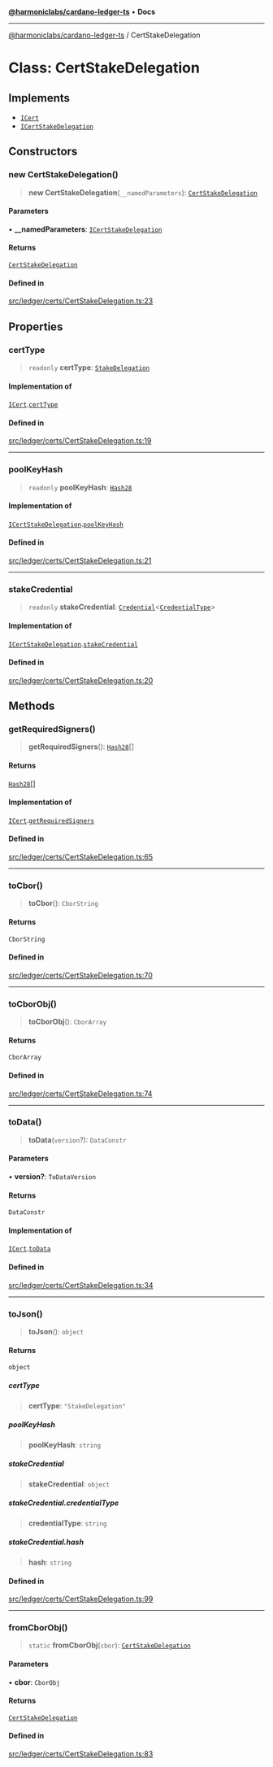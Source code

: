 [**@harmoniclabs/cardano-ledger-ts**](../README.md) • **Docs**

***

[@harmoniclabs/cardano-ledger-ts](../globals.md) / CertStakeDelegation

# Class: CertStakeDelegation

## Implements

- [`ICert`](../interfaces/ICert.md)
- [`ICertStakeDelegation`](../interfaces/ICertStakeDelegation.md)

## Constructors

### new CertStakeDelegation()

> **new CertStakeDelegation**(`__namedParameters`): [`CertStakeDelegation`](CertStakeDelegation.md)

#### Parameters

• **\_\_namedParameters**: [`ICertStakeDelegation`](../interfaces/ICertStakeDelegation.md)

#### Returns

[`CertStakeDelegation`](CertStakeDelegation.md)

#### Defined in

[src/ledger/certs/CertStakeDelegation.ts:23](https://github.com/HarmonicLabs/cardano-ledger-ts/blob/94dd590ffe94133126b0d8d49920fc7b002e1975/src/ledger/certs/CertStakeDelegation.ts#L23)

## Properties

### certType

> `readonly` **certType**: [`StakeDelegation`](../enumerations/CertificateType.md#stakedelegation)

#### Implementation of

[`ICert`](../interfaces/ICert.md).[`certType`](../interfaces/ICert.md#certtype)

#### Defined in

[src/ledger/certs/CertStakeDelegation.ts:19](https://github.com/HarmonicLabs/cardano-ledger-ts/blob/94dd590ffe94133126b0d8d49920fc7b002e1975/src/ledger/certs/CertStakeDelegation.ts#L19)

***

### poolKeyHash

> `readonly` **poolKeyHash**: [`Hash28`](Hash28.md)

#### Implementation of

[`ICertStakeDelegation`](../interfaces/ICertStakeDelegation.md).[`poolKeyHash`](../interfaces/ICertStakeDelegation.md#poolkeyhash)

#### Defined in

[src/ledger/certs/CertStakeDelegation.ts:21](https://github.com/HarmonicLabs/cardano-ledger-ts/blob/94dd590ffe94133126b0d8d49920fc7b002e1975/src/ledger/certs/CertStakeDelegation.ts#L21)

***

### stakeCredential

> `readonly` **stakeCredential**: [`Credential`](Credential.md)\<[`CredentialType`](../enumerations/CredentialType.md)\>

#### Implementation of

[`ICertStakeDelegation`](../interfaces/ICertStakeDelegation.md).[`stakeCredential`](../interfaces/ICertStakeDelegation.md#stakecredential)

#### Defined in

[src/ledger/certs/CertStakeDelegation.ts:20](https://github.com/HarmonicLabs/cardano-ledger-ts/blob/94dd590ffe94133126b0d8d49920fc7b002e1975/src/ledger/certs/CertStakeDelegation.ts#L20)

## Methods

### getRequiredSigners()

> **getRequiredSigners**(): [`Hash28`](Hash28.md)[]

#### Returns

[`Hash28`](Hash28.md)[]

#### Implementation of

[`ICert`](../interfaces/ICert.md).[`getRequiredSigners`](../interfaces/ICert.md#getrequiredsigners)

#### Defined in

[src/ledger/certs/CertStakeDelegation.ts:65](https://github.com/HarmonicLabs/cardano-ledger-ts/blob/94dd590ffe94133126b0d8d49920fc7b002e1975/src/ledger/certs/CertStakeDelegation.ts#L65)

***

### toCbor()

> **toCbor**(): `CborString`

#### Returns

`CborString`

#### Defined in

[src/ledger/certs/CertStakeDelegation.ts:70](https://github.com/HarmonicLabs/cardano-ledger-ts/blob/94dd590ffe94133126b0d8d49920fc7b002e1975/src/ledger/certs/CertStakeDelegation.ts#L70)

***

### toCborObj()

> **toCborObj**(): `CborArray`

#### Returns

`CborArray`

#### Defined in

[src/ledger/certs/CertStakeDelegation.ts:74](https://github.com/HarmonicLabs/cardano-ledger-ts/blob/94dd590ffe94133126b0d8d49920fc7b002e1975/src/ledger/certs/CertStakeDelegation.ts#L74)

***

### toData()

> **toData**(`version`?): `DataConstr`

#### Parameters

• **version?**: `ToDataVersion`

#### Returns

`DataConstr`

#### Implementation of

[`ICert`](../interfaces/ICert.md).[`toData`](../interfaces/ICert.md#todata)

#### Defined in

[src/ledger/certs/CertStakeDelegation.ts:34](https://github.com/HarmonicLabs/cardano-ledger-ts/blob/94dd590ffe94133126b0d8d49920fc7b002e1975/src/ledger/certs/CertStakeDelegation.ts#L34)

***

### toJson()

> **toJson**(): `object`

#### Returns

`object`

##### certType

> **certType**: `"StakeDelegation"`

##### poolKeyHash

> **poolKeyHash**: `string`

##### stakeCredential

> **stakeCredential**: `object`

##### stakeCredential.credentialType

> **credentialType**: `string`

##### stakeCredential.hash

> **hash**: `string`

#### Defined in

[src/ledger/certs/CertStakeDelegation.ts:99](https://github.com/HarmonicLabs/cardano-ledger-ts/blob/94dd590ffe94133126b0d8d49920fc7b002e1975/src/ledger/certs/CertStakeDelegation.ts#L99)

***

### fromCborObj()

> `static` **fromCborObj**(`cbor`): [`CertStakeDelegation`](CertStakeDelegation.md)

#### Parameters

• **cbor**: `CborObj`

#### Returns

[`CertStakeDelegation`](CertStakeDelegation.md)

#### Defined in

[src/ledger/certs/CertStakeDelegation.ts:83](https://github.com/HarmonicLabs/cardano-ledger-ts/blob/94dd590ffe94133126b0d8d49920fc7b002e1975/src/ledger/certs/CertStakeDelegation.ts#L83)
